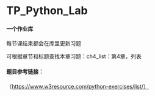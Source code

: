 # TP_Python_Lab

#### 一个作业库

每节课结束都会在库里更新习题

可根据章节和标题查找本章习题：ch4_list：第4章，列表



#### 题目参考链接：

（https://www.w3resource.com/python-exercises/list/）









